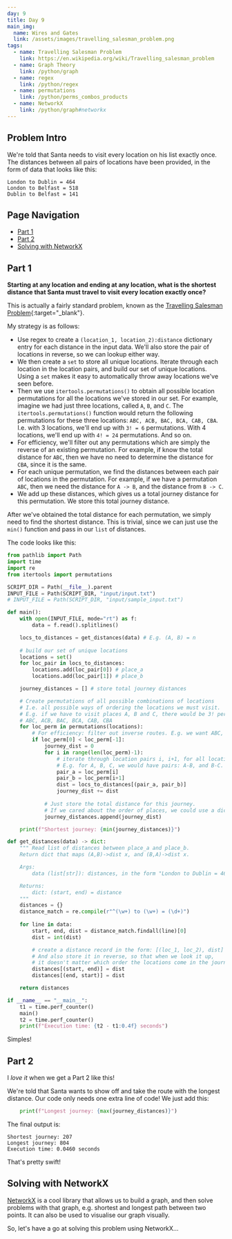 ```yaml
---
day: 9
title: Day 9
main_img:
  name: Wires and Gates
  link: /assets/images/travelling_salesman_problem.png
tags: 
  - name: Travelling Salesman Problem
    link: https://en.wikipedia.org/wiki/Travelling_salesman_problem
  - name: Graph Theory
    link: /python/graph
  - name: regex
    link: /python/regex
  - name: permutations
    link: /python/perms_combos_products
  - name: NetworkX
    link: /python/graph#networkx
---
```

## Problem Intro

We're told that Santa needs to visit every location on his list exactly once.  The distances between all pairs of locations have been provided, in the form of data that looks like this:

```text
London to Dublin = 464
London to Belfast = 518
Dublin to Belfast = 141
```

## Page Navigation

- [Part 1](#part-1)
- [Part 2](#part-2)
- [Solving with NetworkX](#solving-with-networkx)

## Part 1

**Starting at any location and ending at any location, what is the shortest distance that Santa must travel to visit every location exactly once?**

This is actually a fairly standard problem, known as the [Travelling Salesman Problem](https://en.wikipedia.org/wiki/Travelling_salesman_problem){:target="_blank"}.

My strategy is as follows:

- Use regex to create a `(location_1, location_2):distance` dictionary entry for each distance in the input data. We'll also store the pair of locations in reverse, so we can lookup either way.
- We then create a `set` to store all unique locations. Iterate through each location in the location pairs, and build our set of unique locations. Using a `set` makes it easy to automatically throw away locations we've seen before.
- Then we use `itertools.permutations()` to obtain all possible location permutations for all the locations we've stored in our set. For example, imagine we had just three locations, called `A`, `B`, and `C`. The `itertools.permutations()` function would return the following permutations for these three locations:
`ABC, ACB, BAC, BCA, CAB, CBA`.  I.e. with 3 locations, we'll end up with `3! = 6` permutations.  With 4 locations, we'll end up with `4! = 24` permutations. And so on.
- For efficiency, we'll filter out any permutations which are simply the reverse of an existing permutation. For example, if know the total distance for `ABC`, then we have no need to determine the distance for `CBA`, since it is the same.
- For each unique permutation, we find the distances between each pair of locations in the permutation.
  For example, if we have a permutation `ABC`, then we need the distance for `A -> B`, and the distance from `B -> C`.
- We add up these distances, which gives us a total journey distance for this permutation. We store this total journey distance.

After we've obtained the total distance for each permutation, we simply need to find the shortest distance. This is trivial, since we can just use the `min()` function and pass in our `list` of distances.

The code looks like this:

```python
from pathlib import Path
import time
import re
from itertools import permutations

SCRIPT_DIR = Path(__file__).parent 
INPUT_FILE = Path(SCRIPT_DIR, "input/input.txt")
# INPUT_FILE = Path(SCRIPT_DIR, "input/sample_input.txt")

def main():
    with open(INPUT_FILE, mode="rt") as f:
        data = f.read().splitlines()

    locs_to_distances = get_distances(data) # E.g. (A, B) = n
    
    # build our set of unique locations
    locations = set()
    for loc_pair in locs_to_distances:
        locations.add(loc_pair[0]) # place_a
        locations.add(loc_pair[1]) # place_b

    journey_distances = [] # store total journey distances

    # Create permutations of all possible combinations of locations
    # I.e. all possible ways of ordering the locations we must visit.
    # E.g. if we have to visit places A, B and C, there would be 3! perms:
    # ABC, ACB, BAC, BCA, CAB, CBA
    for loc_perm in permutations(locations):
        # For efficiency: filter out inverse routes. E.g. we want ABC, but not CBA; they are the same
        if loc_perm[0] < loc_perm[-1]: 
            journey_dist = 0
            for i in range(len(loc_perm)-1):
                # iterate through location pairs i, i+1, for all locations in this permutation
                # E.g. for A, B, C, we would have pairs: A-B, and B-C.
                pair_a = loc_perm[i]
                pair_b = loc_perm[i+1]
                dist = locs_to_distances[(pair_a, pair_b)]
                journey_dist += dist
            
            # Just store the total distance for this journey.
            # If we cared about the order of places, we could use a dict and store those too
            journey_distances.append(journey_dist)

    print(f"Shortest journey: {min(journey_distances)}")

def get_distances(data) -> dict:
    """ Read list of distances between place_a and place_b.
    Return dict that maps (A,B)->dist x, and (B,A)->dist x.

    Args:
        data (list[str]): distances, in the form "London to Dublin = 464"

    Returns:
        dict: (start, end) = distance
    """
    distances = {}
    distance_match = re.compile(r"^(\w+) to (\w+) = (\d+)")
    
    for line in data:
        start, end, dist = distance_match.findall(line)[0]
        dist = int(dist)

        # create a distance record in the form: [(loc_1, loc_2), dist]
        # And also store it in reverse, so that when we look it up, 
        # it doesn't matter which order the locations come in the journey.
        distances[(start, end)] = dist
        distances[(end, start)] = dist

    return distances

if __name__ == "__main__":
    t1 = time.perf_counter()
    main()
    t2 = time.perf_counter()
    print(f"Execution time: {t2 - t1:0.4f} seconds")
```

Simples!

## Part 2

I _love it_ when we get a Part 2 like this!

We're told that Santa wants to show off and take the route with the longest distance. Our code only needs one extra line of code!  We just add this:

```python
    print(f"Longest journey: {max(journey_distances)}")
```

The final output is:

```text
Shortest journey: 207
Longest journey: 804
Execution time: 0.0460 seconds
```

That's pretty swift!

## Solving with NetworkX

[NetworkX](/python/graph#networkx) is a cool library that allows us to build a graph, and then solve problems with that graph, e.g. shortest and longest path between two points.  It can also be used to visualise our graph visually.

So, let's have a go at solving this problem using NetworkX...

